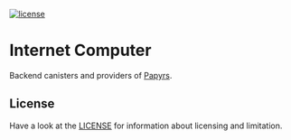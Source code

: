 [![license][agpl-license]][agpl-license-url]

[agpl-license]: https://img.shields.io/badge/License-AGPL%20v3-blue.svg
[agpl-license-url]: https://github.com/papyrs/ic/blob/main/LICENSE.md

# Internet Computer

Backend canisters and providers of [Papyrs].

## License

Have a look at the [LICENSE](LICENSE.md) for information about licensing and limitation.

[papyrs]: https://papy.rs
